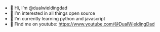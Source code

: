 - 👋 Hi, I’m @dualwieldingdad
- 👀 I’m interested in all things open source
- 🌱 I’m currently learning python and javascript
- 💞️ Find me on youtube: https://www.youtube.com/@DualWieldingDad
